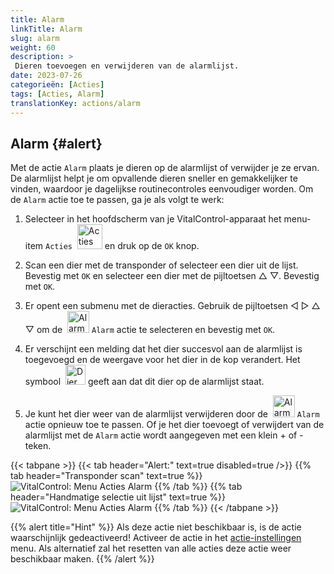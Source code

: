 ```yaml
---
title: Alarm
linkTitle: Alarm
slug: alarm
weight: 60
description: >
 Dieren toevoegen en verwijderen van de alarmlijst.
date: 2023-07-26
categorieën: [Acties]
tags: [Acties, Alarm]
translationKey: actions/alarm
---
```


## Alarm {#alert}

Met de actie `Alarm` plaats je dieren op de alarmlijst of verwijder je ze ervan. De alarmlijst helpt je om opvallende dieren sneller en gemakkelijker te vinden, waardoor je dagelijkse routinecontroles eenvoudiger worden. Om de `Alarm` actie toe te passen, ga je als volgt te werk:

1. Selecteer in het hoofdscherm van je VitalControl-apparaat het menu-item `Acties` &nbsp;<img src="/icons/actions.svg" width="40" align="bottom" alt="Acties" /> en druk op de `OK` knop.

2. Scan een dier met de transponder of selecteer een dier uit de lijst. Bevestig met `OK` en selecteer een dier met de pijltoetsen △ ▽. Bevestig met `OK`.

3. Er opent een submenu met de dieracties. Gebruik de pijltoetsen ◁ ▷ △ ▽ om de &nbsp;<img src="/icons/actions/alarm.svg" width="35" align="bottom" alt="Alarm toevoegen" /> `Alarm` actie te selecteren en bevestig met `OK`.

4. Er verschijnt een melding dat het dier succesvol aan de alarmlijst is toegevoegd en de weergave voor het dier in de kop verandert. Het symbool &nbsp;<img src="/icons/header/animal-in-alarm.svg" width="32" align="bottom" alt="Dier in alarm" /> geeft aan dat dit dier op de alarmlijst staat.

5. Je kunt het dier weer van de alarmlijst verwijderen door de &nbsp;<img src="/icons/actions/alarm-minus.svg" width="35" align="bottom" alt="Alarm verwijderen" /> `Alarm` actie opnieuw toe te passen. Of je het dier toevoegt of verwijdert van de alarmlijst met de `Alarm` actie wordt aangegeven met een klein + of - teken.

{{< tabpane >}}
{{< tab header="Alert:" text=true disabled=true />}}
{{% tab header="Transponder scan" text=true %}}
 ![VitalControl: Menu Acties Alarm](../images/alarm-scan.png "Alarm")
{{% /tab %}}
{{% tab header="Handmatige selectie uit lijst" text=true %}}
 ![VitalControl: Menu Acties Alarm](../images/alarm.png "Alarm")
{{% /tab %}}
{{< /tabpane >}}

{{% alert title="Hint" %}}
Als deze actie niet beschikbaar is, is de actie waarschijnlijk gedeactiveerd! Activeer de actie in het [actie-instellingen](../setting/) menu. Als alternatief zal het resetten van alle acties deze actie weer beschikbaar maken.
{{% /alert %}}
